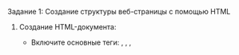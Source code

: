 Задание 1: Создание структуры веб-страницы с помощью HTML

1. Создание HTML-документа:
   - Включите основные теги: <!DOCTYPE html>, <html>, <head>, <title>, <body>.

2. Содержимое секции <body>:
   - Заголовок: Добавьте заголовок уровня 1 (<h1>), содержащий название вашей страницы.
   - Абзац: Вставьте абзац текста (<p>) с кратким описанием веб-страницы.
   - Список:
   - Создайте список (упорядоченный <ol> или неупорядоченный <ul>) из 3 пунктов с информацией на ваш выбор.
   - Изображение: Вставьте изображение (<img>), загруженное с внешнего источника или локально, добавив атрибут alt (альтернативный текст).
   - Гиперссылка: Добавьте гиперссылку (<a>), которая ведет на внешний сайт.

Задание 2: Оформление страницы с помощью CSS

1. Создание файла стилей:
   - Создайте файл style.css и подключите его к HTML-странице в секции <head> с помощью тега <link>.

2. Задание стилей для следующих элементов:
   - Цвет фона страницы.
   - Цвет текста заголовков и абзацев.
   - Шрифт заголовков и основного текста (можно использовать Google Fonts).
   - Измените внешний вид гиперссылок (цвет и эффект при наведении курсора).
   - Сделайте изображение адаптивным (чтобы оно изменяло размер при изменении ширины окна браузера).

#### Задание 3: Добавление интерактивности с помощью JavaScript

1. Добавление кнопки:
   - Создайте кнопку (<button>), которая будет выполнять простую функцию при нажатии.

2. Создание файла скриптов:
   - Создайте файл script.js и подключите его к HTML-документу в конце секции <body>.

3. Реализация функциональности:
   - При нажатии на кнопку должно появляться всплывающее alert-сообщение с приветствием.
   - Добавьте функционал, который изменяет размер изображения (например, увеличивает в 2 раза) при клике на него.

#### Дополнительное задание (по желанию)

1. Добавление формы:
   - Добавьте форму на страницу с полями для ввода имени, электронной почты и кнопкой "Отправить".

2. Проверка данных с помощью JavaScript:
   - Используйте JavaScript для проверки корректности введенных данных (например, проверьте, что поле электронной почты содержит символ "@").
